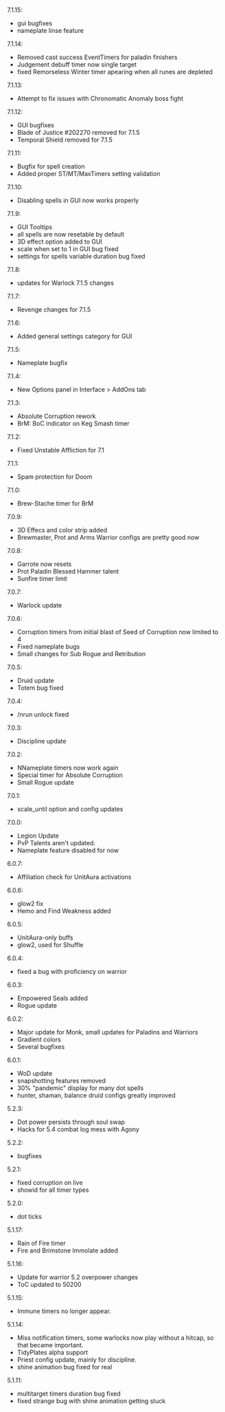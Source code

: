 7.1.15:
- gui bugfixes
- nameplate linse feature

7.1.14:
- Removed cast success EventTimers for paladin finishers
- Judgement debuff timer now single target
- fixed Remorseless Winter timer apearing when all runes are depleted

7.1.13:
- Attempt to fix issues with Chronomatic Anomaly boss fight

7.1.12:
- GUI bugfixes
- Blade of Justice #202270 removed for 7.1.5
- Temporal Shield removed for 7.1.5

7.1.11:
- Bugfix for spell creation
- Added proper ST/MT/MaxTimers setting validation

7.1.10:
- Disabling spells in GUI now works properly

7.1.9:
- GUI Tooltips
- all spells are now resetable by default
- 3D effect option added to GUI
- scale when set to 1 in GUI bug fixed
- settings for spells variable duration bug fixed

7.1.8:
- updates for Warlock 7.1.5 changes

7.1.7:
- Revenge changes for 7.1.5

7.1.6:
- Added general settings category for GUI

7.1.5:
- Nameplate bugfix

7.1.4:
- New Options panel in Interface > AddOns tab

7.1.3:
- Absolute Corruption rework
- BrM: BoC indicator on Keg Smash timer

7.1.2:
- Fixed Unstable Affliction for 7.1

7.1.1:
- Spam protection for Doom

7.1.0:
- Brew-Stache timer for BrM

7.0.9:
- 3D Effecs and color strip added
- Brewmaster, Prot and Arms Warrior configs are pretty good now

7.0.8:
- Garrote now resets
- Prot Paladin Blessed Hammer talent
- Sunfire timer limit

7.0.7:
- Warlock update

7.0.6:
- Corruption timers from initial blast of Seed of Corruption now limited 
to 4
- Fixed nameplate bugs
- Small changes for Sub Rogue and Retribution


7.0.5:
- Druid update
- Totem bug fixed

7.0.4:
- /nrun unlock fixed

7.0.3:
- Discipline update

7.0.2:
- NNameplate timers now work again
- Special timer for Absolute Corruption
- Small Rogue update

7.0.1:
- scale_until option and config updates

7.0.0:
- Legion Update
- PvP Talents aren't updated.
- Nameplate feature disabled for now

6.0.7:
- Affiliation check for UnitAura activations

6.0.6:
- glow2 fix
- Hemo and Find Weakness added

6.0.5:
- UnitAura-only buffs
- glow2, used for Shuffle

6.0.4:
- fixed a bug with proficiency on warrior

6.0.3:
- Empowered Seals added
- Rogue update

6.0.2:
- Major update for Monk, small updates for Paladins and Warriors
- Gradient colors
- Several bugfixes

6.0.1:
- WoD update
- snapshotting features removed
- 30% "pandemic" display for many dot spells
- hunter, shaman, balance druid configs greatly improved

5.2.3:
- Dot power persists through soul swap
- Hacks for 5.4 combat log mess with Agony

5.2.2:
- bugfixes

5.2.1:
- fixed corruption on live
- showid for all timer types

5.2.0:
- dot ticks

5.1.17:
- Rain of Fire timer
- Fire and Brimstone Immolate added

5.1.16:
- Update for warrior 5.2 overpower changes
- ToC updated to 50200

5.1.15:
- Immune timers no longer appear.

5.1.14:
- Miss notification timers, some warlocks now play without a hitcap, so that 
became important.
- TidyPlates alpha support
- Priest config update, mainly for discipline.
- shine animation bug fixed for real

5.1.11:
- multitarget timers duration bug fixed
- fixed strange bug with shine animation getting stuck

